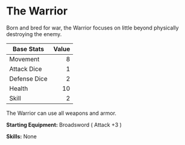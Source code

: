 # The Warrior

Born and bred for war, the Warrior focuses on little beyond physically destroying the enemy.

| Base Stats | Value |
|----|----:|
| Movement     |  8 |
| Attack Dice  |  1 |
| Defense Dice |  2 |
| Health       | 10 |
| Skill        |  2 |

The Warrior can use all weapons and armor.

**Starting Equipment:** Broadsword ( Attack +3 )

**Skills:** None
